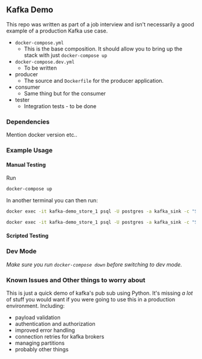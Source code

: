 ## Kafka Demo ##
 
This repo was written as part of a job interview and isn't necessarily a good
example of a production Kafka use case.  

* `docker-compose.yml`
  * This is the base composition.  It should allow you to bring up the stack 
  with just `docker-compose up`
* `docker-compose.dev.yml`
  * To be written
* producer
  * The source and `Dockerfile` for the producer application.
* consumer
  * Same thing but for the consumer
* tester  
  * Integration tests -  to be done
  
### Dependencies ###
Mention docker version etc..

### Example Usage ###


#### Manual Testing ####
Run
```bash
docker-compose up
```

In another terminal you can then run:
```bash
docker exec -it kafka-demo_store_1 psql -U postgres -a kafka_sink -c "SELECT * FROM contract_price;"
```

```bash
docker exec -it kafka-demo_store_1 psql -U postgres -a kafka_sink -c "SELECT * FROM contract_price;"
```

#### Scripted Testing ####



### Dev Mode ###


*Make sure you run `docker-compose down` before switching to dev mode.*

### Known Issues and Other things to worry about ###

This is just a quick demo of kafka's pub sub using Python.  It's missing _a lot_ of 
stuff you would want if you were going to use this in a production environment.  Including:
* payload validation
* authentication and authorization
* improved error handling
* connection retries for kafka brokers
* managing partitions
* probably other things

